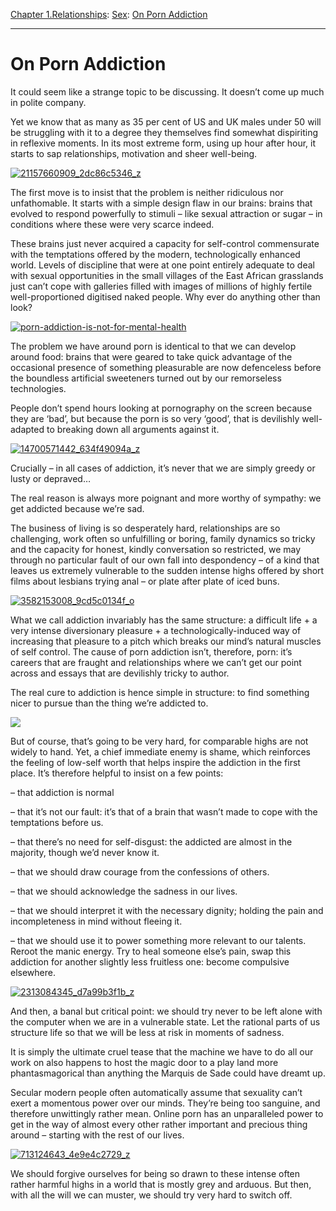 [Chapter 1.Relationships](https://www.theschooloflife.com/thebookoflife/category/relationships/): [Sex](https://www.theschooloflife.com/thebookoflife/category/relationships/sex/): [On Porn Addiction](https://www.theschooloflife.com/thebookoflife/online-addiction/)

* * *

# On Porn Addiction

It could seem like a strange topic to be discussing. It doesn’t come up much in polite company.

Yet we know that as many as 35 per cent of US and UK males under 50 will be struggling with it to a degree they themselves find somewhat dispiriting in reflexive moments. In its most extreme form, using up hour after hour, it starts to sap relationships, motivation and sheer well-being.

[![21157660909_2dc86c5346_z](https://www.theschooloflife.com/thebookoflife/wp-content/uploads/2014/11/21157660909_2dc86c5346_z.jpg)](http://www.thebookoflife.org/wp-content/uploads/2014/11/21157660909_2dc86c5346_z.jpg)

The first move is to insist that the problem is neither ridiculous nor unfathomable. It starts with a simple design flaw in our brains: brains that evolved to respond powerfully to stimuli – like sexual attraction or sugar – in conditions where these were very scarce indeed.

These brains just never acquired a capacity for self-control commensurate with the temptations offered by the modern, technologically enhanced world. Levels of discipline that were at one point entirely adequate to deal with sexual opportunities in the small villages of the East African grasslands just can’t cope with galleries filled with images of millions of highly fertile well-proportioned digitised naked people. Why ever do anything other than look?

[![porn-addiction-is-not-for-mental-health](https://www.theschooloflife.com/thebookoflife/wp-content/uploads/2014/11/porn-addiction-is-not-for-mental-health.jpg)](http://www.thebookoflife.org/wp-content/uploads/2014/11/porn-addiction-is-not-for-mental-health.jpg)

The problem we have around&nbsp;porn is identical to that we can develop around food: brains that were geared to take quick advantage of the occasional presence of something pleasurable are now defenceless before the boundless artificial sweeteners turned out by our remorseless technologies.

People don’t spend hours looking at pornography on the screen because they are ‘bad’, but because the porn is so very ‘good’, that is devilishly well-adapted to breaking down all arguments against it.

[![14700571442_634f49094a_z](https://www.theschooloflife.com/thebookoflife/wp-content/uploads/2014/11/14700571442_634f49094a_z.jpg)](http://www.thebookoflife.org/wp-content/uploads/2014/11/14700571442_634f49094a_z.jpg)

Crucially – in all cases of addiction, it’s never that we are simply greedy or lusty or depraved…

The real reason is always more poignant and more worthy of sympathy: we get addicted because we’re sad.

The business of living is so desperately hard, relationships are so challenging, work often so unfulfilling or boring, family dynamics so tricky and the capacity for honest, kindly conversation so restricted, we may through no particular fault of our own fall into despondency – of a kind that leaves us extremely vulnerable to the sudden intense highs offered by short films about lesbians trying anal – or plate after plate of iced buns.

[![3582153008_9cd5c0134f_o](https://www.theschooloflife.com/thebookoflife/wp-content/uploads/2014/11/3582153008_9cd5c0134f_o.jpg)](http://www.thebookoflife.org/wp-content/uploads/2014/11/3582153008_9cd5c0134f_o.jpg)

What we call addiction invariably has the same structure: a difficult life + a very intense diversionary pleasure + a technologically-induced way of increasing that pleasure to a pitch which breaks our mind’s natural muscles of self control. The cause of porn addiction isn’t, therefore, porn: it’s careers that are fraught and relationships where we can’t get our point across and essays that are devilishly tricky to author.

The real cure to addiction is hence simple in structure: to find something nicer to pursue than the thing we’re addicted to.

![](http://bakinglady.webs.com/DSCF7068.JPG)

But of course, that’s going to be very hard, for comparable highs are not widely to hand. Yet, a chief immediate enemy is shame, which reinforces the feeling of low-self worth that helps inspire the addiction in the first place. It’s therefore helpful to insist on a few points:

– that addiction is normal

– that it’s not our fault: it’s that of a brain that wasn’t made to cope with the temptations before us.

– that there’s no need for self-disgust: the addicted are almost in the majority, though we’d never know it.

– that we should draw courage from the confessions of others.

– that we should acknowledge the sadness in our lives.

– that we should interpret it with the necessary dignity; holding the pain and incompleteness in mind without fleeing it.

– that we should use it to power something more relevant to our talents. Reroot the manic energy. Try to heal someone else’s pain, swap this addiction for another slightly less fruitless one: become compulsive elsewhere. **&nbsp;**

[![2313084345_d7a99b3f1b_z](https://www.theschooloflife.com/thebookoflife/wp-content/uploads/2014/11/2313084345_d7a99b3f1b_z.jpg)](http://www.thebookoflife.org/wp-content/uploads/2014/11/2313084345_d7a99b3f1b_z.jpg)

And then, a banal but critical point: we should try never to be left alone with the computer when we are in a vulnerable state. Let the rational parts of us structure life so that we will be less at risk in moments of sadness. **&nbsp;**

It is simply the ultimate cruel tease that the machine we have to do all our work on also happens to host the magic door to a play land more phantasmagorical than anything the Marquis de Sade could have dreamt up.

Secular modern people often automatically assume that sexuality can’t exert a momentous power over our minds. They’re being too sanguine, and therefore unwittingly rather mean. Online porn has an unparalleled power to get in the way of almost every other rather important and precious thing around – starting with the rest of our lives. **&nbsp;**

[![713124643_4e9e4c2729_z](https://www.theschooloflife.com/thebookoflife/wp-content/uploads/2014/11/713124643_4e9e4c2729_z1.jpg)](http://www.thebookoflife.org/wp-content/uploads/2014/11/713124643_4e9e4c2729_z1.jpg)

We should forgive ourselves for being so drawn to these intense often rather harmful highs in a world that is mostly grey and arduous. But then, with all the will we can muster, we should try very hard to switch off.
